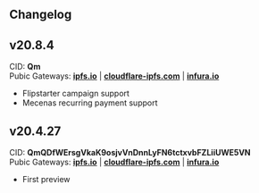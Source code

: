 ## Changelog

## v20.8.4

CID: __Qm__  
Pubic Gateways: __[ipfs.io](https://ipfs.io/ipfs/QmQDfWErsgVkaK9osjvVnDnnLyFN6tctxvbFZLiiUWE5VN/)__ | __[cloudflare-ipfs.com](https://cloudflare-ipfs.com/ipfs/QmQDfWErsgVkaK9osjvVnDnnLyFN6tctxvbFZLiiUWE5VN/)__ | __[infura.io](https://ipfs.infura.io/ipfs/QmQDfWErsgVkaK9osjvVnDnnLyFN6tctxvbFZLiiUWE5VN/)__

- Flipstarter campaign support
- Mecenas recurring payment support

## v20.4.27

CID: __QmQDfWErsgVkaK9osjvVnDnnLyFN6tctxvbFZLiiUWE5VN__  
Pubic Gateways: __[ipfs.io](https://ipfs.io/ipfs/QmQDfWErsgVkaK9osjvVnDnnLyFN6tctxvbFZLiiUWE5VN/)__ | __[cloudflare-ipfs.com](https://cloudflare-ipfs.com/ipfs/QmQDfWErsgVkaK9osjvVnDnnLyFN6tctxvbFZLiiUWE5VN/)__ | __[infura.io](https://ipfs.infura.io/ipfs/QmQDfWErsgVkaK9osjvVnDnnLyFN6tctxvbFZLiiUWE5VN/)__

- First preview
